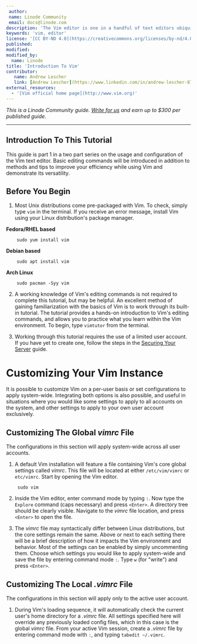 ```yaml
---
 author:
 name: Linode Community
 email: docs@linode.com
description: 'The Vim editor is one in a handful of text editors ubiquitous in nearly all Unix systems. It is designed based off of the earlier releaed Vi text editor, and is advertised as an improved version. While an initial learning curve is present, Vim aims to be a hyper efficient text editor and provides an extensive plugin system which can be configured to user preferences, as well as support for hundreds of programming languages and file extentions. The core distribution of Vim is preloaded with powerful text manipulation capabilities which provide users with tools to address a diverse range of situations without any pre-configuration required. Much more than a simple text editor, Vim transcends its deceptively straightforward user interface and offers unlimited customization opportunities, with the potential to be transformed into a full-featured programming I.D.E. with integrated Github support, and features rivaling the very best free and paid I.D.E.'s on the market today.
keywords: 'vim, editor'
license: '[CC BY-ND 4.0](https://creativecommons.org/licenses/by-nd/4.0)'
published:
modified:
modified_by:
  name: Linode
title: 'Introduction To Vim'
contributor:
   name: Andrew Lescher
   link: [Andrew Lescher](https://www.linkedin.com/in/andrew-lescher-87027940/)
external_resources:
  - '[Vim official home page](http://www.vim.org)'
---
```


*This is a Linode Community guide. [Write for us](/docs/contribute) and earn up to $300 per published guide.*

---

## Introduction To This Tutorial

This guide is part 1 in a two part series on the usage and configuration of the Vim text editor. Basic editing commands will be introduced in addition to methods and tips to improve your efficiency while using Vim and demonstrate its versatility. 

## Before You Begin

1. Most Unix distributions come pre-packaged with Vim. To check, simply type `vim` in the terminal. If you receive an error message, install Vim using your Linux distribution's package manager.

  **Fedora/RHEL based**

        sudo yum install vim

  **Debian based**

        sudo apt install vim

  **Arch Linux**

        sudo pacman -Syy vim

2. A working knowledge of Vim's editing commands is not required to complete this tutorial, but may be helpful. An excellent method of gaining familiarization with the basics of Vim is to work through its built-in tutorial. The tutorial provides a hands-on introduction to Vim's editing commands, and allows you to practice what you learn within the Vim environment. To begin, type `vimtutor` from the terminal.

3. Working through this tutorial requires the use of a limited user account. If you have yet to create one, follow the steps in the [Securing Your Server](/docs/security/securing-your-server) guide.

# Customizing Your Vim Instance

It is possible to customize Vim on a per-user basis or set configurations to apply system-wide. Integrating both options is also possible, and useful in situations where you would like some settings to apply to all accounts on the system, and other settings to apply to your own user account exclusively.

## Customizing The Global *vimrc* File

The configurations in this section will apply system-wide across all user accounts.

1. A default Vim installation will feature a file containing Vim's core global settings called *vimrc*. This file will be located at either `/etc/vim/vimrc` or `etc/vimrc`. Start by opening the Vim editor.

        sudo vim

2. Inside the Vim editor, enter command mode by typing `:`. Now type the `Explore` command (caps necessary) and press `<Enter>`. A directory tree should be clearly visible. Navigate to the *vimrc* file location, and press `<Enter>` to open the file.

3. The *vimrc* file may syntactically differ between Linux distributions, but the core settings remain the same. Above or next to each setting there will be a brief description of how it impacts the Vim environment and behavior. Most of the settings can be enabled by simply uncommenting them. Choose which settings you would like to apply system-wide and save the file by entering command mode `:`. Type `w` (for "write") and press `<Enter>`.

## Customizing The Local *.vimrc* File

The configurations in this section will apply only to the active user account.

1. During Vim's loading sequence, it will automatically check the current user's home directory for a *.vimrc* file. All settings specified here will override any previously loaded config files, which in this case is the global *vimrc* file. From your active Vim session, create a *.vimrc* file by entering command mode with `:`, and typing `tabedit ~/.vimrc`.
